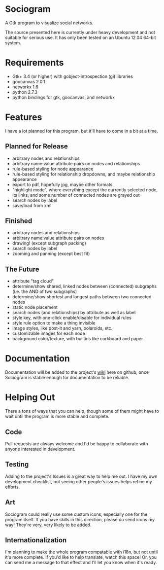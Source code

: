 Sociogram
=========

A Gtk program to visualize social networks.

The source presented here is currently under heavy development and not suitable for serious use. It has only been tested on an Ubuntu 12.04 64-bit system.

Requirements
============

* Gtk+ 3.4 (or higher) with gobject-introspection (gi) libraries
* goocanvas 2.0.1
* networkx 1.6
* python 2.7.3
* python bindings for gtk, goocanvas, and networkx

Features
=======
I have a lot planned for this program, but it'll have to come in a bit at a time.

Planned for Release
-----------------
* arbitrary nodes and relationships
* arbitrary name:value attribute pairs on nodes and relationships
* rule-based styling for node appearance
* rule-based styling for relationship dropdowns, and maybe relationship appearance
* export to pdf, hopefully jpg, maybe other formats
* "highlight mode", where everything except the currently selected node, its links, and some number of connected nodes are grayed out
* search nodes by label
* save/load from xml

Finished
-------
* arbitrary nodes and relationships
* arbitrary name:value attribute pairs on nodes
* drawing! (except subgraph packing)
* search nodes by label
* zooming and panning (except best fit)

The Future
---------
* attribute "tag cloud"
* determine/show shared, linked nodes between (connected) subgraphs (i.e. the AND of two subgraphs)
* determine/show shortest and longest paths between two connected nodes
* static node placement
* search nodes (and relationships) by attribute as well as label
* style key, with one-click enable/disable for individual rules
* style rule option to make a thing invisible
* image styles, like post-it and yarn, polaroids, etc.
* customizable images for each node
* background color/texture, with builtins like corkboard and paper

Documentation
============
Documentation will be added to the project's [wiki](https://github.com/aurule/Sociogram/wiki) here on github, once Sociogram is stable enough for documentation to be reliable.

Helping Out
==========
There a tons of ways that you can help, though some of them might have to wait until the program is more stable and complete.

Code
----
Pull requests are always welcome and I'd be happy to collaborate with anyone interested in development.

Testing
------
Adding to the project's Issues is a great way to help me out. I have my own development checklist, but seeing other people's issues helps refine my efforts.

Art
---
Sociogram could really use some custom icons, especially one for the program itself. If you have skills in this direction, please do send icons my way! They're very, very likely to be added.

Internationalization
-----------------
I'm planning to make the whole program compatable with i18n, but not until it's more complete. If you'd like to help translate, watch this space! Or, you can send me a message to that effect and I'll let you know when it's ready.
